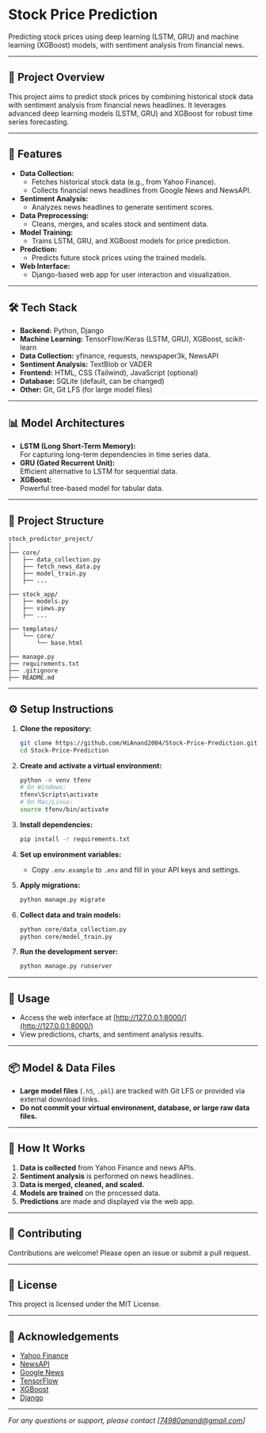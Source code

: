 # Stock Price Prediction

Predicting stock prices using deep learning (LSTM, GRU) and machine learning (XGBoost) models, with sentiment analysis from financial news.

---

## 🚀 Project Overview

This project aims to predict stock prices by combining historical stock data with sentiment analysis from financial news headlines. It leverages advanced deep learning models (LSTM, GRU) and XGBoost for robust time series forecasting.

---

## 📂 Features

- **Data Collection:**  
  - Fetches historical stock data (e.g., from Yahoo Finance).
  - Collects financial news headlines from Google News and NewsAPI.
- **Sentiment Analysis:**  
  - Analyzes news headlines to generate sentiment scores.
- **Data Preprocessing:**  
  - Cleans, merges, and scales stock and sentiment data.
- **Model Training:**  
  - Trains LSTM, GRU, and XGBoost models for price prediction.
- **Prediction:**  
  - Predicts future stock prices using the trained models.
- **Web Interface:**  
  - Django-based web app for user interaction and visualization.

---

## 🛠️ Tech Stack

- **Backend:** Python, Django
- **Machine Learning:** TensorFlow/Keras (LSTM, GRU), XGBoost, scikit-learn
- **Data Collection:** yfinance, requests, newspaper3k, NewsAPI
- **Sentiment Analysis:** TextBlob or VADER
- **Frontend:** HTML, CSS (Tailwind), JavaScript (optional)
- **Database:** SQLite (default, can be changed)
- **Other:** Git, Git LFS (for large model files)

---

## 📊 Model Architectures

- **LSTM (Long Short-Term Memory):**  
  For capturing long-term dependencies in time series data.
- **GRU (Gated Recurrent Unit):**  
  Efficient alternative to LSTM for sequential data.
- **XGBoost:**  
  Powerful tree-based model for tabular data.

---

## 📁 Project Structure

```
stock_predictor_project/
│
├── core/
│   ├── data_collection.py
│   ├── fetch_news_data.py
│   ├── model_train.py
│   ├── ...
│
├── stock_app/
│   ├── models.py
│   ├── views.py
│   ├── ...
│
├── templates/
│   └── core/
│       └── base.html
│
├── manage.py
├── requirements.txt
├── .gitignore
├── README.md
```

---

## ⚙️ Setup Instructions

1. **Clone the repository:**
   ```sh
   git clone https://github.com/HiAnand2004/Stock-Price-Prediction.git
   cd Stock-Price-Prediction
   ```

2. **Create and activate a virtual environment:**
   ```sh
   python -m venv tfenv
   # On Windows:
   tfenv\Scripts\activate
   # On Mac/Linux:
   source tfenv/bin/activate
   ```

3. **Install dependencies:**
   ```sh
   pip install -r requirements.txt
   ```

4. **Set up environment variables:**
   - Copy `.env.example` to `.env` and fill in your API keys and settings.

5. **Apply migrations:**
   ```sh
   python manage.py migrate
   ```

6. **Collect data and train models:**
   ```sh
   python core/data_collection.py
   python core/model_train.py
   ```

7. **Run the development server:**
   ```sh
   python manage.py runserver
   ```

---

## 📝 Usage

- Access the web interface at [http://127.0.0.1:8000/](http://127.0.0.1:8000/)
- View predictions, charts, and sentiment analysis results.

---

## 📦 Model & Data Files

- **Large model files** (`.h5`, `.pkl`) are tracked with Git LFS or provided via external download links.
- **Do not commit your virtual environment, database, or large raw data files.**

---

## 🧠 How It Works

1. **Data is collected** from Yahoo Finance and news APIs.
2. **Sentiment analysis** is performed on news headlines.
3. **Data is merged, cleaned, and scaled.**
4. **Models are trained** on the processed data.
5. **Predictions** are made and displayed via the web app.

---

## 📝 Contributing

Contributions are welcome! Please open an issue or submit a pull request.

---

## 📄 License

This project is licensed under the MIT License.

---

## 🙏 Acknowledgements

- [Yahoo Finance](https://finance.yahoo.com/)
- [NewsAPI](https://newsapi.org/)
- [Google News](https://news.google.com/)
- [TensorFlow](https://www.tensorflow.org/)
- [XGBoost](https://xgboost.readthedocs.io/)
- [Django](https://www.djangoproject.com/)

---

*For any questions or support, please contact [74980anand@gmail.com]*
